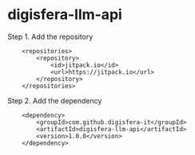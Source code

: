 # digisfera-llm-api

Step 1. Add the repository

```
	<repositories>
		<repository>
		    <id>jitpack.io</id>
		    <url>https://jitpack.io</url>
		</repository>
	</repositories>

```

Step 2. Add the dependency

```
	<dependency>
	    <groupId>com.github.digisfera-it</groupId>
	    <artifactId>digisfera-llm-api</artifactId>
	    <version>1.0.0</version>
	</dependency>
```
